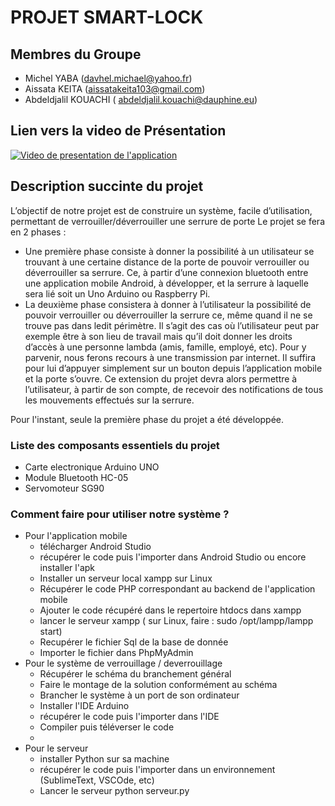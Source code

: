 # PROJET SMART-LOCK

## Membres du Groupe
- Michel YABA (davhel.michael@yahoo.fr)
- Aissata KEITA (aissatakeita103@gmail.com)
- Abdeldjalil KOUACHI ( abdeldjalil.kouachi@dauphine.eu)

## Lien vers la video de Présentation
[![Video de presentation de l'application](/images/content/4279611/690cc1ce1c97ed83c883846f84451ad3.png)](https://www.youtube.com/watch?v=krarxLyfjm4)

## Description succinte du projet

L’objectif de notre projet est de construire un système, facile d’utilisation, permettant de verrouiller/déverrouiller une serrure de porte
Le projet se fera en 2 phases :
- Une première phase consiste à donner la possibilité à un utilisateur se trouvant à une certaine distance de la porte de pouvoir verrouiller ou déverrouiller sa serrure. Ce, à partir d’une connexion bluetooth entre une application mobile Android, à développer, et la serrure à laquelle sera lié soit un Uno Arduino ou  Raspberry Pi.
- La deuxième phase consistera à donner à l’utilisateur la possibilité de pouvoir verrouiller ou déverrouiller la serrure ce, même quand il ne se trouve pas dans ledit périmètre. Il s’agit des cas où l’utilisateur peut par exemple être à son lieu de travail mais qu’il doit donner les droits d’accès à une personne lambda (amis, famille, employé, etc). Pour y parvenir, nous ferons recours à une transmission par internet. Il suffira pour lui d’appuyer simplement sur un bouton depuis l’application mobile et la porte s’ouvre. Ce extension du projet devra alors permettre à l’utilisateur, à partir de son compte, de recevoir des notifications de tous les mouvements effectués sur la serrure.

Pour l'instant, seule la première phase du projet a été développée.

### Liste des composants essentiels du projet
- Carte electronique Arduino UNO
- Module Bluetooth HC-05
- Servomoteur SG90

### Comment faire pour utiliser notre système ?
- Pour l'application mobile
  - télécharger Android Studio
  - récupérer le code puis l'importer dans Android Studio ou encore installer l'apk
  - Installer un serveur local xampp sur Linux
  - Récupérer le code PHP correspondant au backend de l'application mobile
  - Ajouter le code récupéré dans le repertoire htdocs dans xampp
  - lancer le serveur xampp ( sur Linux, faire : sudo /opt/lampp/lampp start)
  - Recupérer le fichier Sql de la base de donnée
  - Importer le fichier dans PhpMyAdmin
- Pour le système de verrouillage / deverrouillage
  - Récupérer le schéma du branchement général
  - Faire le montage de la solution conformément au schéma
  - Brancher le système à un port de son ordinateur
  - Installer l'IDE Arduino
  - récupérer le code puis l'importer dans l'IDE
  - Compiler puis téléverser le code
  -
- Pour le serveur
  - installer Python sur sa machine
  - récupérer le code puis l'importer dans un environnement (SublimeText, VSCOde, etc)
  - Lancer le serveur python serveur.py 
  
  

 
